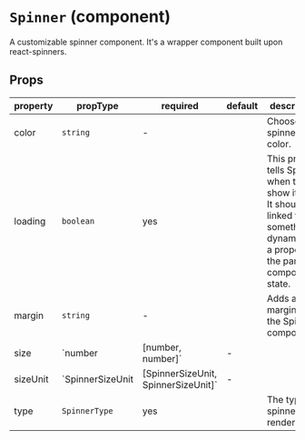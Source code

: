 # `Spinner` (component)

A customizable spinner component. It's a wrapper component built upon react-spinners.

## Props

| property | propType                                               | required | default | description                                                                                                                                                                                                                   |
| -------- | ------------------------------------------------------ | -------- | ------- | ----------------------------------------------------------------------------------------------------------------------------------------------------------------------------------------------------------------------------- |
| color    | `string`                                               | -        |         | Choose the spinner color.                                                                                                                                                                                                     |
| loading  | `boolean`                                              | yes      |         | This prop tells Spinner when to show itself. It should be linked to something dynamic, like a property in the parent component's state.                                                                                       |
| margin   | `string`                                               | -        |         | Adds a margin to the Spinner component.                                                                                                                                                                                       |
| size     | `number | [number, number]`                            | -        |         | Declares the size of the spinner. If you choose to declare it, in the following spinners it must be an array of two numbers (for width & height): BarLoader, FadeLoader, ScaleLoader                                          |
| sizeUnit | `SpinnerSizeUnit | [SpinnerSizeUnit, SpinnerSizeUnit]` | -        |         | Declares the unit of measure for the previous size parameter. If you choose to declare it, in the following spinners it must be an array of two strings (respectively for width & height): BarLoader, FadeLoader, ScaleLoader |
| type     | `SpinnerType`                                          | yes      |         | The type of spinner to render                                                                                                                                                                                                 |
